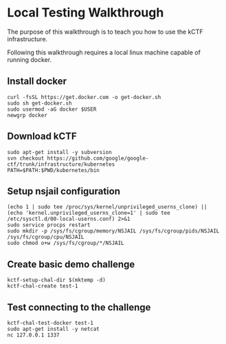 # Local Testing Walkthrough

The purpose of this walkthrough is to teach you how to use the kCTF infrastructure.

Following this walkthrough requires a local linux machine capable of running docker.

## Install docker
```
curl -fsSL https://get.docker.com -o get-docker.sh
sudo sh get-docker.sh
sudo usermod -aG docker $USER
newgrp docker
```

## Download kCTF
```
sudo apt-get install -y subversion
svn checkout https://github.com/google/google-ctf/trunk/infrastructure/kubernetes
PATH=$PATH:$PWD/kubernetes/bin
```

## Setup nsjail configuration
```
(echo 1 | sudo tee /proc/sys/kernel/unprivileged_userns_clone) || (echo 'kernel.unprivileged_userns_clone=1' | sudo tee /etc/sysctl.d/00-local-userns.conf) 2>&1
sudo service procps restart
sudo mkdir -p /sys/fs/cgroup/memory/NSJAIL /sys/fs/cgroup/pids/NSJAIL /sys/fs/cgroup/cpu/NSJAIL
sudo chmod o+w /sys/fs/cgroup/*/NSJAIL
```

## Create basic demo challenge
```
kctf-setup-chal-dir $(mktemp -d)
kctf-chal-create test-1
```

## Test connecting to the challenge
```
kctf-chal-test-docker test-1
sudo apt-get install -y netcat
nc 127.0.0.1 1337
```
